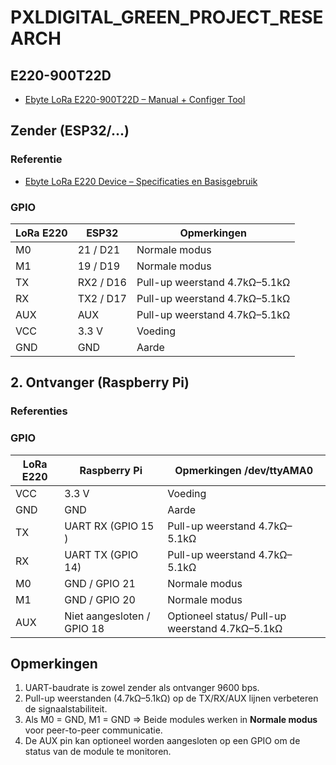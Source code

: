 # PXLDIGITAL_GREEN_PROJECT_RESEARCH

## E220-900T22D
- [Ebyte LoRa E220-900T22D – Manual + Configer Tool](https://www.cdebyte.com/products/E220-900T22D/4#Downloads/)

## Zender (ESP32/...)

### Referentie
- [Ebyte LoRa E220 Device – Specificaties en Basisgebruik](https://mischianti.org/ebyte-lora-e220-llcc68-device-for-arduino-esp32-or-esp8266-specs-and-basic-use-1/)


### GPIO

| LoRa E220 | ESP32           | Opmerkingen                         |
|-----------|----------------|-------------------------------------|
| M0        | 21 / D21        | Normale modus                        |
| M1        | 19 / D19        | Normale modus                        |
| TX        | RX2 / D16             | Pull-up weerstand 4.7kΩ–5.1kΩ        |
| RX        | TX2 / D17            | Pull-up weerstand 4.7kΩ–5.1kΩ        |
| AUX       | AUX             | Pull-up weerstand 4.7kΩ–5.1kΩ         |
| VCC       | 3.3 V           | Voeding                              |
| GND       | GND             | Aarde                                |

## 2. Ontvanger (Raspberry Pi)

### Referenties

### GPIO

| LoRa E220 | Raspberry Pi                 | Opmerkingen /dev/ttyAMA0               |
|-----------|-----------------------------|-----------------------------------------|
| VCC       | 3.3 V                        | Voeding                                 |
| GND       | GND                          | Aarde                                   |
| TX        | UART RX (GPIO 15 ) | Pull-up weerstand 4.7kΩ–5.1kΩ            |
| RX        | UART TX (GPIO 14)            | Pull-up weerstand 4.7kΩ–5.1kΩ            |
| M0        | GND  / GPIO 21                        | Normale modus                            |
| M1        | GND  / GPIO 20                        | Normale modus                            |
| AUX       | Niet aangesloten / GPIO 18             | Optioneel status/ Pull-up weerstand 4.7kΩ–5.1kΩ             |

## Opmerkingen

1. UART-baudrate is zowel zender als ontvanger 9600 bps.  
2. Pull-up weerstanden (4.7kΩ–5.1kΩ) op de TX/RX/AUX lijnen verbeteren de signaalstabiliteit.  
3. Als M0 = GND, M1 = GND => Beide modules werken in **Normale modus** voor peer-to-peer communicatie.  
4. De AUX pin kan optioneel worden aangesloten op een GPIO om de status van de module te monitoren.
